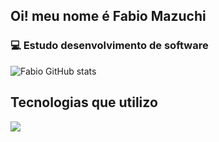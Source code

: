 ## Oi! meu nome é Fabio Mazuchi
### 💻 Estudo desenvolvimento de software
![Fabio GitHub stats](https://github-readme-stats.vercel.app/api?username=FabioMazuchi&show_icons=true&theme=dracula)

## Tecnologias que utilizo
![](https://img.shields.io/badge/HTML5-E34F26?style=for-the-badge&logo=html5&logoColor=white)

